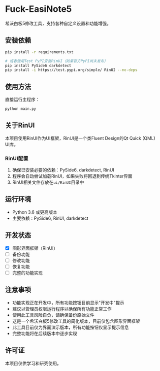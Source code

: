 # Fuck-EasiNote5

希沃白板5修改工具，支持各种自定义设置和功能增强。

## 安装依赖

```bash
pip install -r requirements.txt

# 或者使用Test PyPI安装RinUI（如果官方PyPI尚未发布）
pip install PySide6 darkdetect
pip install -i https://test.pypi.org/simple/ RinUI --no-deps
```

## 使用方法

直接运行主程序：

```bash
python main.py
```

## 关于RinUI

本项目使用RinUI作为UI框架，RinUI是一个类Fluent Design的Qt Quick (QML) UI库。

### RinUI配置

1. 确保已安装必要的依赖：PySide6, darkdetect, RinUI
2. 程序会自动尝试加载RinUI，如果失败将回退到传统Tkinter界面
3. RinUI相关文件存放在`ui/RinUI`目录中

## 运行环境

- Python 3.6 或更高版本
- 主要依赖：PySide6, RinUI, darkdetect

## 开发状态

- [x] 图形界面框架（RinUI）
- [ ] 备份功能
- [ ] 修改功能
- [ ] 恢复功能
- [ ] 完整的功能实现

## 注意事项

- 功能实现正在开发中，所有功能按钮目前显示"开发中"提示
- 建议以管理员权限运行程序以确保所有功能正常工作
- 使用此工具风险自负，请确保备份原始文件
- 这是一个希沃白板5修改工具的简化版本，目前仅包含图形界面框架
- 此工具目前仅为界面演示版本，所有功能按钮仅显示提示信息
- 完整功能将在后续版本中逐步实现

## 许可证

本项目仅供学习和研究使用。